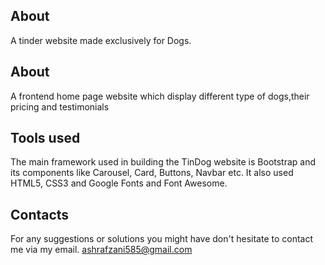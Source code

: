 ## About
A tinder website made exclusively for Dogs.
## About 
A  frontend home page website which display different type of dogs,their pricing and testimonials
## Tools used 
The main framework used in building the TinDog website is Bootstrap and its components like Carousel, Card, Buttons, Navbar etc. It also used HTML5, CSS3 and Google Fonts and Font Awesome.
## Contacts
For any suggestions or solutions you might have don't hesitate to contact me  via my email. 
 ashrafzani585@gmail.com 
 


